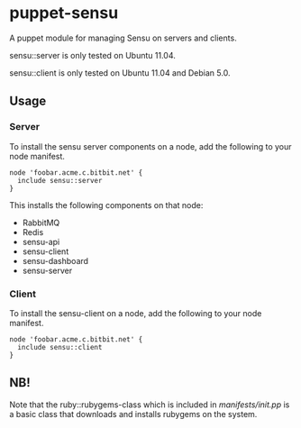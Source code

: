 # puppet-sensu

A puppet module for managing Sensu on servers and clients.

sensu::server is only tested on Ubuntu 11.04.

sensu::client is only tested on Ubuntu 11.04 and Debian 5.0.

## Usage

### Server

To install the sensu server components on a node, add the following to your node manifest.

    node 'foobar.acme.c.bitbit.net' {
      include sensu::server
    }

This installs the following components on that node:

* RabbitMQ
* Redis
* sensu-api
* sensu-client
* sensu-dashboard
* sensu-server

### Client

To install the sensu-client on a node, add the following to your node manifest.

    node 'foobar.acme.c.bitbit.net' {
      include sensu::client
    }

## NB!

Note that the ruby::rubygems-class which is included in *manifests/init.pp* is a basic class that downloads and installs rubygems on the system.
